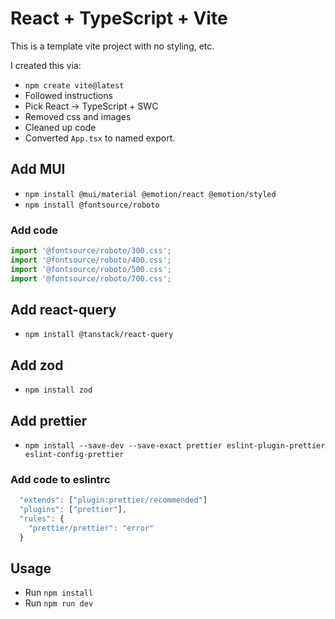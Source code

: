 # React + TypeScript + Vite

This is a template vite project with no styling, etc.

I created this via:

* `npm create vite@latest`
* Followed instructions
* Pick React -> TypeScript + SWC
* Removed css and images
* Cleaned up code
* Converted `App.tsx` to named export.

## Add MUI

* `npm install @mui/material @emotion/react @emotion/styled`
* `npm install @fontsource/roboto`

### Add code

```javascript
import '@fontsource/roboto/300.css';
import '@fontsource/roboto/400.css';
import '@fontsource/roboto/500.css';
import '@fontsource/roboto/700.css';
```

## Add react-query

* `npm install @tanstack/react-query`

## Add zod

* `npm install zod`

## Add prettier

* `npm install --save-dev --save-exact prettier eslint-plugin-prettier eslint-config-prettier`

### Add code to eslintrc

```javascript
  "extends": ["plugin:prettier/recommended"]
  "plugins": ["prettier"],
  "rules": {
    "prettier/prettier": "error"
  }
```

## Usage

* Run `npm install`
* Run `npm run dev`
